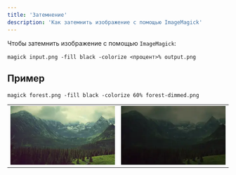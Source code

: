 ```yaml
---
title: 'Затемнение'
description: 'Как затемнить изображение с помощью ImageMagick'
---
```


Чтобы затемнить изображение с помощью `ImageMagick`:

```shell
magick input.png -fill black -colorize <процент>% output.png
```

## Пример

```shell
magick forest.png -fill black -colorize 60% forest-dimmed.png
```

|                              |                                |
| :--------------------------: | :----------------------------: |
| ![До](./img/dim_before.webp) | ![После](./img/dim_after.webp) |
